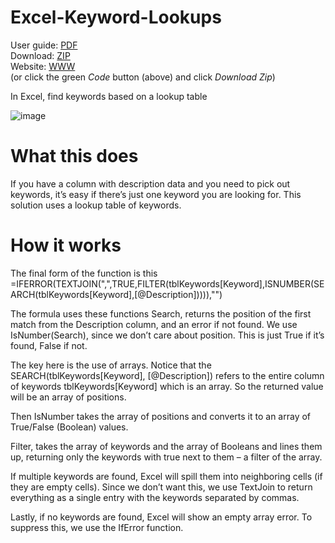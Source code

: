 # Excel-Keyword-Lookups
User guide: [PDF](https://github.com/ITAutomator/Excel-Keyword-Lookups/blob/main/M365%20Teams%20Policy%20Update%20Readme.pdf)    
Download: [ZIP](https://github.com/ITAutomator/Excel-Keyword-Lookups/archive/res/heads/main.zip)    
Website: [WWW](https://www.itautomator.com/Excel-Keyword-Lookups/)   
(or click the green *Code* button (above) and click *Download Zip*)  


In Excel, find keywords based on a lookup table

![image](https://github.com/user-attachments/assets/bbc4690b-9e7f-49ad-a41a-b17b605d228a)


 

# What this does
If you have a column with description data and you need to pick out keywords, it’s easy if there’s just one keyword you are looking for.  This solution uses a lookup table of keywords.


# How it works

The final form of the function is this  
=IFERROR(TEXTJOIN(",",TRUE,FILTER(tblKeywords[Keyword],ISNUMBER(SEARCH(tblKeywords[Keyword],[@Description])))),"")  

The formula uses these functions
Search, returns the position of the first match from the Description column, and an error if not found. We use IsNumber(Search), since we don’t care about position. This is just True if it’s found, False if not.

The key here is the use of arrays. Notice that the SEARCH(tblKeywords[Keyword], [@Description]) refers to the entire column of keywords tblKeywords[Keyword] which is an array.  So the returned value will be an array of positions.

Then IsNumber takes the array of positions and converts it to an array of True/False (Boolean) values.

Filter, takes the array of keywords and the array of Booleans and lines them up, returning only the keywords with true next to them – a filter of the array.

If multiple keywords are found, Excel will spill them into neighboring cells (if they are empty cells).  Since we don’t want this, we use TextJoin to return everything as a single entry with the keywords separated by commas.

Lastly, if no keywords are found, Excel will show an empty array error. To suppress this, we use the IfError function.

